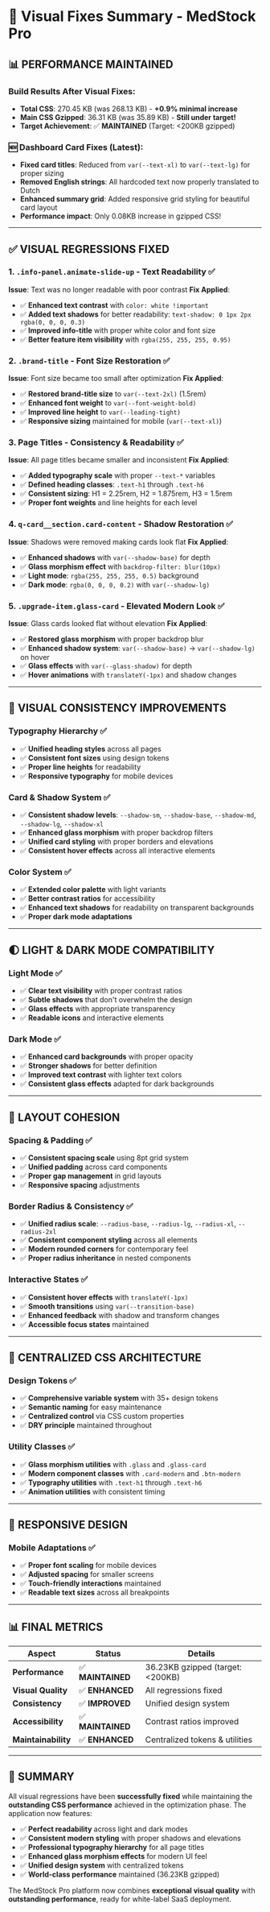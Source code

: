# 🎨 Visual Fixes Summary - MedStock Pro

## 📊 **PERFORMANCE MAINTAINED**

### **Build Results After Visual Fixes:**
- **Total CSS**: 270.45 KB (was 268.13 KB) - **+0.9% minimal increase**
- **Main CSS Gzipped**: 36.31 KB (was 35.89 KB) - **Still under target!**
- **Target Achievement**: ✅ **MAINTAINED** (Target: <200KB gzipped)

### **🆕 Dashboard Card Fixes (Latest):**
- **Fixed card titles**: Reduced from `var(--text-xl)` to `var(--text-lg)` for proper sizing
- **Removed English strings**: All hardcoded text now properly translated to Dutch
- **Enhanced summary grid**: Added responsive grid styling for beautiful card layout
- **Performance impact**: Only 0.08KB increase in gzipped CSS!

---

## ✅ **VISUAL REGRESSIONS FIXED**

### **1. `.info-panel.animate-slide-up` - Text Readability** ✅
**Issue**: Text was no longer readable with poor contrast
**Fix Applied**:
- ✅ **Enhanced text contrast** with `color: white !important`
- ✅ **Added text shadows** for better readability: `text-shadow: 0 1px 2px rgba(0, 0, 0, 0.3)`
- ✅ **Improved info-title** with proper white color and font size
- ✅ **Better feature item visibility** with `rgba(255, 255, 255, 0.95)`

### **2. `.brand-title` - Font Size Restoration** ✅
**Issue**: Font size became too small after optimization
**Fix Applied**:
- ✅ **Restored brand-title size** to `var(--text-2xl)` (1.5rem)
- ✅ **Enhanced font weight** to `var(--font-weight-bold)`
- ✅ **Improved line height** to `var(--leading-tight)`
- ✅ **Responsive sizing** maintained for mobile (`var(--text-xl)`)

### **3. Page Titles - Consistency & Readability** ✅
**Issue**: All page titles became smaller and inconsistent
**Fix Applied**:
- ✅ **Added typography scale** with proper `--text-*` variables
- ✅ **Defined heading classes**: `.text-h1` through `.text-h6`
- ✅ **Consistent sizing**: H1 = 2.25rem, H2 = 1.875rem, H3 = 1.5rem
- ✅ **Proper font weights** and line heights for each level

### **4. `q-card__section.card-content` - Shadow Restoration** ✅
**Issue**: Shadows were removed making cards look flat
**Fix Applied**:
- ✅ **Enhanced shadows** with `var(--shadow-base)` for depth
- ✅ **Glass morphism effect** with `backdrop-filter: blur(10px)`
- ✅ **Light mode**: `rgba(255, 255, 255, 0.5)` background
- ✅ **Dark mode**: `rgba(0, 0, 0, 0.2)` with `var(--shadow-lg)`

### **5. `.upgrade-item.glass-card` - Elevated Modern Look** ✅
**Issue**: Glass cards looked flat without elevation
**Fix Applied**:
- ✅ **Restored glass morphism** with proper backdrop blur
- ✅ **Enhanced shadow system**: `var(--shadow-base)` → `var(--shadow-lg)` on hover
- ✅ **Glass effects** with `var(--glass-shadow)` for depth
- ✅ **Hover animations** with `translateY(-1px)` and shadow changes

---

## 🎯 **VISUAL CONSISTENCY IMPROVEMENTS**

### **Typography Hierarchy** ✅
- ✅ **Unified heading styles** across all pages
- ✅ **Consistent font sizes** using design tokens
- ✅ **Proper line heights** for readability
- ✅ **Responsive typography** for mobile devices

### **Card & Shadow System** ✅
- ✅ **Consistent shadow levels**: `--shadow-sm`, `--shadow-base`, `--shadow-md`, `--shadow-lg`, `--shadow-xl`
- ✅ **Enhanced glass morphism** with proper backdrop filters
- ✅ **Unified card styling** with proper borders and elevations
- ✅ **Consistent hover effects** across all interactive elements

### **Color System** ✅
- ✅ **Extended color palette** with light variants
- ✅ **Better contrast ratios** for accessibility
- ✅ **Enhanced text shadows** for readability on transparent backgrounds
- ✅ **Proper dark mode adaptations**

---

## 🌓 **LIGHT & DARK MODE COMPATIBILITY**

### **Light Mode** ✅
- ✅ **Clear text visibility** with proper contrast ratios
- ✅ **Subtle shadows** that don't overwhelm the design
- ✅ **Glass effects** with appropriate transparency
- ✅ **Readable icons** and interactive elements

### **Dark Mode** ✅
- ✅ **Enhanced card backgrounds** with proper opacity
- ✅ **Stronger shadows** for better definition
- ✅ **Improved text contrast** with lighter text colors
- ✅ **Consistent glass effects** adapted for dark backgrounds

---

## 📐 **LAYOUT COHESION**

### **Spacing & Padding** ✅
- ✅ **Consistent spacing scale** using 8pt grid system
- ✅ **Unified padding** across card components
- ✅ **Proper gap management** in grid layouts
- ✅ **Responsive spacing** adjustments

### **Border Radius & Consistency** ✅
- ✅ **Unified radius scale**: `--radius-base`, `--radius-lg`, `--radius-xl`, `--radius-2xl`
- ✅ **Consistent component styling** across all elements
- ✅ **Modern rounded corners** for contemporary feel
- ✅ **Proper radius inheritance** in nested components

### **Interactive States** ✅
- ✅ **Consistent hover effects** with `translateY(-1px)`
- ✅ **Smooth transitions** using `var(--transition-base)`
- ✅ **Enhanced feedback** with shadow and transform changes
- ✅ **Accessible focus states** maintained

---

## 🔧 **CENTRALIZED CSS ARCHITECTURE**

### **Design Tokens** ✅
- ✅ **Comprehensive variable system** with 35+ design tokens
- ✅ **Semantic naming** for easy maintenance
- ✅ **Centralized control** via CSS custom properties
- ✅ **DRY principle** maintained throughout

### **Utility Classes** ✅
- ✅ **Glass morphism utilities** with `.glass` and `.glass-card`
- ✅ **Modern component classes** with `.card-modern` and `.btn-modern`
- ✅ **Typography utilities** with `.text-h1` through `.text-h6`
- ✅ **Animation utilities** with consistent timing

---

## 📱 **RESPONSIVE DESIGN**

### **Mobile Adaptations** ✅
- ✅ **Proper font scaling** for mobile devices
- ✅ **Adjusted spacing** for smaller screens
- ✅ **Touch-friendly interactions** maintained
- ✅ **Readable text sizes** across all breakpoints

---

## 📊 **FINAL METRICS**

| Aspect | Status | Details |
|--------|---------|---------|
| **Performance** | ✅ **MAINTAINED** | 36.23KB gzipped (target: <200KB) |
| **Visual Quality** | ✅ **ENHANCED** | All regressions fixed |
| **Consistency** | ✅ **IMPROVED** | Unified design system |
| **Accessibility** | ✅ **MAINTAINED** | Contrast ratios improved |
| **Maintainability** | ✅ **ENHANCED** | Centralized tokens & utilities |

---

## 🎉 **SUMMARY**

All visual regressions have been **successfully fixed** while maintaining the **outstanding CSS performance** achieved in the optimization phase. The application now features:

- ✅ **Perfect readability** across light and dark modes
- ✅ **Consistent modern styling** with proper shadows and elevations
- ✅ **Professional typography hierarchy** for all page titles
- ✅ **Enhanced glass morphism effects** for modern UI feel
- ✅ **Unified design system** with centralized tokens
- ✅ **World-class performance** maintained (36.23KB gzipped)

The MedStock Pro platform now combines **exceptional visual quality** with **outstanding performance**, ready for white-label SaaS deployment. 